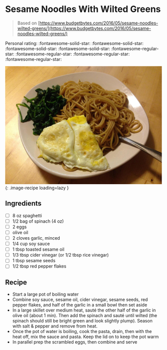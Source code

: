 <!-- Do not modify sections with "AUTO-*". They are updated by make.py -->

# Sesame Noodles With Wilted Greens

> Based on [https://www.budgetbytes.com/2016/05/sesame-noodles-wilted-greens/](https://www.budgetbytes.com/2016/05/sesame-noodles-wilted-greens/)

<!-- rating=1; (User can specify rating on scale of 1-5) -->
<!-- AUTO-UserRating -->
Personal rating: :fontawesome-solid-star: :fontawesome-solid-star: :fontawesome-solid-star: :fontawesome-solid-star: :fontawesome-regular-star: :fontawesome-regular-star: :fontawesome-regular-star: :fontawesome-regular-star:
<!-- /AUTO-UserRating -->

<!-- name_image=sesame_noodles_with_wilted_greens.jpg; (User can specify image name if multiple exist) -->
<!-- AUTO-Image -->
![sesame_noodles_with_wilted_greens.jpg](./sesame_noodles_with_wilted_greens.jpg){: .image-recipe loading=lazy }
<!-- /AUTO-Image -->

## Ingredients

* [ ] 8 oz spaghetti
* [ ] 1/2 bag of spinach (4 oz)
* [ ] 2 eggs
* [ ] olive oil
* [ ] 2 cloves garlic, minced
* [ ] 1/4 cup soy sauce
* [ ] 1 tbsp toasted sesame oil
* [ ] 1/3 tbsp cider vinegar (or 1/2 tbsp rice vinegar)
* [ ] 1 tbsp sesame seeds
* [ ] 1/2 tbsp red pepper flakes

## Recipe

* Start a large pot of boiling water
* Combine soy sauce, sesame oil, cider vinegar, sesame seeds, red pepper flakes, and half of the garlic in a small bowl then set aside
* In a large skillet over medium heat, sauté the other half of the garlic in olive oil (about 1 min). Then add the spinach and sauté until wilted (the spinach should still be bright green and look slightly plump). Season with salt & pepper and remove from heat.
* Once the pot of water is boiling, cook the pasta, drain, then with the heat off, mix the sauce and pasta. Keep the lid on to keep the pot warm
* In parallel prep the scrambled eggs, then combine and serve
